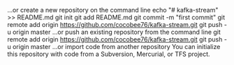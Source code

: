 
…or create a new repository on the command line
echo "# kafka-stream" >> README.md
git init
git add README.md
git commit -m "first commit"
git remote add origin https://github.com/cocobee76/kafka-stream.git
git push -u origin master
…or push an existing repository from the command line
git remote add origin https://github.com/cocobee76/kafka-stream.git
git push -u origin master
…or import code from another repository
You can initialize this repository with code from a Subversion, Mercurial, or TFS project.